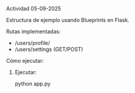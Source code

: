 Actividad 05-09-2025

Estructura de ejemplo usando Blueprints en Flask.

Rutas implementadas:
- /users/profile/<username>
- /users/settings (GET/POST)

Cómo ejecutar:

1. Ejecutar:

   python app.py
